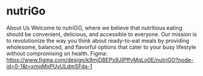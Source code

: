 # nutriGo
About Us Welcome to nutriGO, where we believe that nutritious eating should be convenient, delicious, and accessible to everyone. Our mission is to revolutionize the way you think about ready-to-eat meals by providing wholesome, balanced, and flavorful options that cater to your busy lifestyle without compromising on health.
Figma: https://www.figma.com/design/k9mjDBEPx9JIPffvMqLo0E/nutriGO?node-id=0-1&t=xmqMxPUvULdmSFda-1
